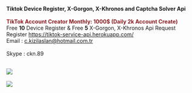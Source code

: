 <b>Tiktok Device Register, X-Gorgon, X-Khronos and Captcha Solver Api</b><br/><br/>
<b style="color:#8b1d22">TikTok Account Creator Monthly: 1000$ (Daily 2k Account Create)</b><br/>
Free <b>10</b> Device Register & Free <b>5</b> X-Gorgon, X-Khronos Api Request<br/>
Register https://tiktok-service-api.herokuapp.com/<br/>
Email : c.kizilaslan@hotmail.com.tr<br/><br/>
Skype : ckn.89<br/><br/>

<img src="https://i.ibb.co/KwGhvfG/device-register.gif"/>
<br/><br/>
<img src="https://www.imageupload.net/upload-image/2020/02/14/bypass.gif"/>
